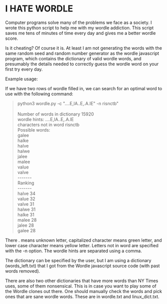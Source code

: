 # I HATE WORDLE 

Computer programs solve many of the problems we face as a society. I wrote this python script to help me with my wordle addiction. This script saves me tens of minutes of time every day and gives me a better wordle score. 

Is it cheating? Of course it is. At least I am not generating the words with the same random seed and random number generator as the wordle javascript program, which contains the dictionary of valid wordle words, and presumably the details needed to correctly guess the wordle word on your first try every day.

Example usage:

If we have two rows of wordle filled in, we can search for an optimal word to use with the following command:

>python3 wordle.py -c \"....E,lA..E,.A.lE\" -n risnctb"<br />
><br />
>Number of words in dictionary 15920<br />
>wordle hints: ....E,lA..E,.A.lE<br />
>characters not in word risnctb<br />
>Possible words:<br />
>galee<br />
>halke<br />
>halve<br />
>halwe<br />
>jalee<br />
>malee<br />
>value<br />
>valve<br />
>-------<br />
>Ranking<br />
>-------<br />
>halve 34<br />
>value 32<br />
>valve 31<br />
>halwe 31<br />
>halke 31<br />
>malee 28<br />
>jalee 28<br />
>galee 28<br />


There . means unknown letter, capitalized character means green letter, and lower case character means yellow letter. Letters not in word are specified with the -n option. The wordle hints are separated using a comma. 

The dictionary can be specified by the user, but I am using a dictionary (words_left.txt) that I got from the Wordle javascript source code (with past words removed). 

There are also two other dictionaries that have more words than NY Times
uses, some of them nonsensical. This is in case you want to play some
of the Wordle clones out there. One should manually check the words
and pick ones that are sane wordle words. These are in wordle.txt and linux_dict.txt.
